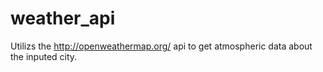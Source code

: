 # weather_api

Utilizs the http://openweathermap.org/ api to get atmospheric data about the inputed city.

